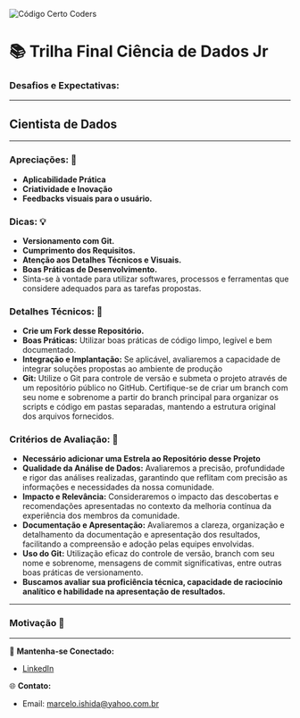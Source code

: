 ![Código Certo Coders](https://i.imgur.com/MAyFXGV.jpg)

# 📚 Trilha Final Ciência de Dados Jr


### Desafios e Expectativas:


---


## Cientista de Dados

---

### Apreciações: 🎉
- **Aplicabilidade Prática**
- **Criatividade e Inovação**
- **Feedbacks visuais para o usuário.**

### Dicas: 💡
- **Versionamento com Git.**
- **Cumprimento dos Requisitos.**
- **Atenção aos Detalhes Técnicos e Visuais.**
- **Boas Práticas de Desenvolvimento.**
- Sinta-se à vontade para utilizar softwares, processos e ferramentas que considere adequados para as tarefas propostas.

### Detalhes Técnicos: 🔧
- **Crie um Fork desse Repositório.**
- **Boas Práticas:** Utilizar boas práticas de código limpo, legível e bem documentado.
- **Integração e Implantação:** Se aplicável, avaliaremos a capacidade de integrar soluções propostas ao ambiente de produção
- **Git:** Utilize o Git para controle de versão e submeta o projeto através de um repositório público no GitHub. Certifique-se de criar um branch com seu nome e sobrenome a partir do branch principal para organizar os scripts e código em pastas separadas, mantendo a estrutura original dos arquivos fornecidos.

### Critérios de Avaliação: 📝
- **Necessário adicionar uma Estrela ao Repositório desse Projeto**
- **Qualidade da Análise de Dados:** Avaliaremos a precisão, profundidade e rigor das análises realizadas, garantindo que reflitam com precisão as informações e necessidades da nossa comunidade.
- **Impacto e Relevância:** Consideraremos o impacto das descobertas e recomendações apresentadas no contexto da melhoria contínua da experiência dos membros da comunidade.
- **Documentação e Apresentação:** Avaliaremos a clareza, organização e detalhamento da documentação e apresentação dos resultados, facilitando a compreensão e adoção pelas equipes envolvidas.
- **Uso do Git:** Utilização eficaz do controle de versão, branch com seu nome e sobrenome, mensagens de commit significativas, entre outras boas práticas de versionamento.
- **Buscamos avaliar sua proficiência técnica, capacidade de raciocínio analítico e habilidade na apresentação de resultados.**


---

### Motivação 🚀


---

🔗 **Mantenha-se Conectado:**
  
- [LinkedIn](https://www.linkedin.com/company/codigocertocoders/)
  
🌐 **Contato:**

- Email: marcelo.ishida@yahoo.com.br
